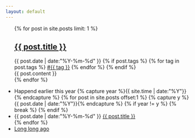 ```yaml
---
layout: default
---
```


<div>
  <ul class="listing">
  {% for post in site.posts limit: 1 %}
  <article class="content">
    <section class="title">
      <h2><a href="{{ post.url }}">{{ post.title }}</a></h2>
    </section>
    <section class="meta">
    <span class="time">
      <time datetime="{{ post.date | date:"%Y-%m-%d" }}">{{ post.date | date:"%Y-%m-%d" }}</time>
    </span>
    {% if post.tags %}
    <span class="tags">
      {% for tag in post.tags %}
      <a href="/blog/tags.html#{{ tag }}" title="{{ tag }}">#{{ tag }}</a>
      {% endfor %}
    </span>
    {% endif %}
    <!-- BEGIN this would not work on any other domain -->
    <span
      class           = 'like-wrapper'
      like-shortname  = '{{ site.disqus }}'
      like-identifier = '{{ post.guid }}'
      like-name       = '{{ post.title }}'
      like-link       = '{{ site.atom-baseurl }}{{ page.url }}'
      like-btn        = '&#xf087;'
    ></span>
    <script type="text/javascript">
      var l = document.createElement('script'); l.type = 'text/javascript'; l.async = true;
      l.src = 'http://www.like-btn.com/javascript/widget.js';
      (document.getElementsByTagName('head')[0] || document.getElementsByTagName('body')[0]).appendChild(l);
    </script>
    <!-- END this would not work on any other domain -->
    </section>
    <section class="post">
    {{ post.content }}
    </section>
    </article>
  {% endfor %}
  </ul>
  <div class="divider"></div>
  <ul class="listing main-listing">
    <li class="listing-seperator">Happend earlier this year</i>
  {% capture year %}{{ site.time | date:"%Y"}}{% endcapture %}
  {% for post in site.posts offset:1 %}
    {% capture y %}{{ post.date | date:"%Y"}}{% endcapture %}
    {% if year != y %}
    {% break %}
    {% endif %}
    <li class="listing-item">
      <time datetime="{{ post.date | date:"%Y-%m-%d" }}">{{ post.date | date:"%Y-%m-%d" }}</time>
      <a href="{{ post.url }}" title="{{ post.title }}">{{ post.title }}</a>
    </li>
  {% endfor %}
    <li class="listing-seperator"><a href="/blog/archive.html">Long long ago</a></li>
  </ul>
</div>
